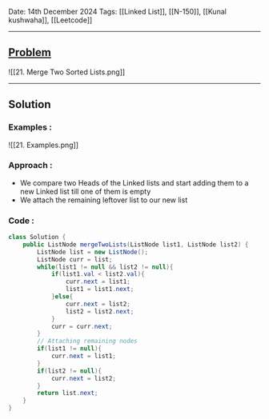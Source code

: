 
Date: 14th December 2024
Tags: [[Linked List]], [[N-150]], [[Kunal kushwaha]], [[Leetcode]]

---
## [Problem](https://leetcode.com/problems/merge-two-sorted-lists/description/)

![[21. Merge Two Sorted Lists.png]]

---
## Solution

### Examples :

![[21. Examples.png]]
### Approach :

- We compare two Heads of the Linked lists and start adding them to a new Linked list till one of them is empty
- We attach the remaining leftover list to our new list
### Code :

```java
class Solution {
    public ListNode mergeTwoLists(ListNode list1, ListNode list2) {
        ListNode list = new ListNode();
        ListNode curr = list;
        while(list1 != null && list2 != null){
            if(list1.val < list2.val){
                curr.next = list1;
                list1 = list1.next;
            }else{
                curr.next = list2;
                list2 = list2.next;
            }
            curr = curr.next;
        }
        // Attaching remaining nodes
        if(list1 != null){
            curr.next = list1;
        }
        if(list2 != null){
            curr.next = list2;
        }
        return list.next;
    }
}
```




